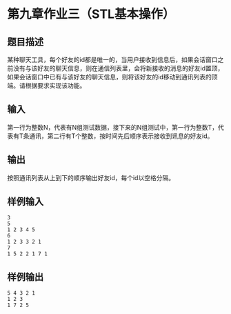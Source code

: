 # 第九章作业三（STL基本操作）
## 题目描述
某种聊天工具，每个好友的id都是唯一的，当用户接收到信息后，如果会话窗口之前没有与该好友的聊天信息，则在通信列表里，会将新接收的消息的好友id置顶，如果会话窗口中已有与该好友的聊天信息，则将该好友的id移动到通讯列表的顶端。请根据要求实现该功能。
## 输入
第一行为整数N，代表有N组测试数据，接下来的N组测试中，第一行为整数T，代表有T条通讯，第二行有T个整数，按时间先后顺序表示接收到讯息的好友id。
## 输出
按照通讯列表从上到下的顺序输出好友id，每个id以空格分隔。
## 样例输入
```
3
5
1 2 3 4 5
6
1 2 3 3 2 1
7
1 5 2 2 1 7 1
```
## 样例输出
```
5 4 3 2 1
1 2 3
1 7 2 5
```